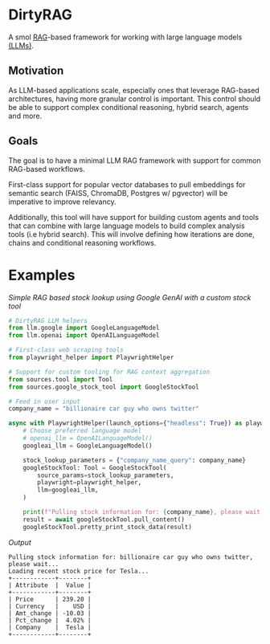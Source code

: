 # DirtyRAG

A smol [RAG](https://www.databricks.com/glossary/retrieval-augmented-generation-rag)-based framework for working with large language models [(LLMs)](https://en.wikipedia.org/wiki/Large_language_model).

## Motivation

As LLM-based applications scale, especially ones that leverage RAG-based architectures, having more granular control is important. This control should be able to support complex conditional reasoning, hybrid search, agents and more.

## Goals

The goal is to have a minimal LLM RAG framework with support for common RAG-based workflows.

First-class support for popular vector databases to pull embeddings for semantic search (FAISS, ChromaDB, Postgres w/ pgvector) will be imperative to improve relevancy.

Additionally, this tool will have support for building custom agents and tools that can combine with large language models to build complex analysis tools (i.e hybrid search). This will involve defining how iterations are done, chains and conditional reasoning workflows.

# Examples

_Simple RAG based stock lookup using Google GenAI with a custom stock tool_

```python
# DirtyRAG LLM helpers
from llm.google import GoogleLanguageModel
from llm.openai import OpenAILanguageModel

# First-class web scraping tools
from playwright_helper import PlaywrightHelper

# Support for custom tooling for RAG context aggregation
from sources.tool import Tool
from sources.google_stock_tool import GoogleStockTool

# Feed in user input
company_name = "billionaire car guy who owns twitter"

async with PlaywrightHelper(launch_options={"headless": True}) as playwright_helper:
    # Choose preferred language model
    # openai_llm = OpenAILanguageModel()
    googleai_llm = GoogleLanguageModel()

    stock_lookup_parameters = {"company_name_query": company_name}
    googleStockTool: Tool = GoogleStockTool(
        source_params=stock_lookup_parameters,
        playwright=playwright_helper,
        llm=googleai_llm,
    )

    print(f"Pulling stock information for: {company_name}, please wait...")
    result = await googleStockTool.pull_content()
    googleStockTool.pretty_print_stock_data(result)
```

_Output_

```
Pulling stock information for: billionaire car guy who owns twitter, please wait...
Loading recent stock price for Tesla...
+------------+--------+
| Attribute  |  Value |
+------------+--------+
| Price      | 239.20 |
| Currency   |    USD |
| Amt_change | -10.03 |
| Pct_change |  4.02% |
| Company    |  Tesla |
+------------+--------+
```
